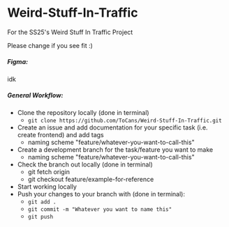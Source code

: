# Weird-Stuff-In-Traffic

For the SS25's Weird Stuff In Traffic Project

Please change if you see fit :)

##### Figma:

idk

##### General Workflow:

-   Clone the repository locally (done in terminal)
    -   `git clone https://github.com/ToCans/Weird-Stuff-In-Traffic.git `
-   Create an issue and add documentation for your specific task (i.e. create frontend) and add tags
    -   naming scheme "feature/whatever-you-want-to-call-this"
-   Create a development branch for the task/feature you want to make
    -   naming scheme "feature/whatever-you-want-to-call-this"
-   Check the branch out locally (done in terminal)
    -   git fetch origin
    -   git checkout feature/example-for-reference
-   Start working locally
-   Push your changes to your branch with (done in terminal):
    -   `git add .`
    -   `git commit -m "Whatever you want to name this"`
    -   `git push`
